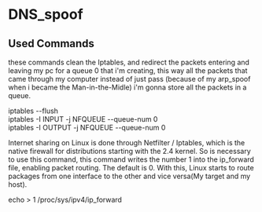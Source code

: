 # DNS_spoof

## Used Commands

these commands clean the Iptables, and redirect the packets entering and leaving my pc for a queue 0 that i'm creating, this way all the packets that came through my computer instead of just pass (because of my arp_spoof when i became the Man-in-the-Midle) i'm gonna store all the packets in a queue.  

iptables --flush<br>
iptables -I INPUT -j NFQUEUE --queue-num  0<br>
iptables -I OUTPUT -j NFQUEUE --queue-num  0<br>

Internet sharing on Linux is done through Netfilter / Iptables, which is the native firewall for distributions starting with the 2.4 kernel. So is necessary to use this command, this command writes the number 1 into the ip_forward file, enabling packet routing. The default is 0. With this, Linux starts to route packages from one interface to the other and vice versa(My target and my host).

echo > 1 /proc/sys/ipv4/ip_forward


